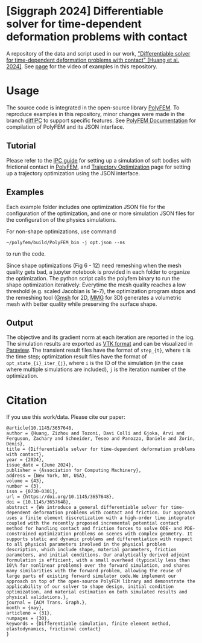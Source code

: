 # [Siggraph 2024] Differentiable solver for time-dependent deformation problems with contact
A repository of the data and script used in our work, ["Differentiable solver for time-dependent deformation problems with contact" [Huang et al. 2024]](https://dl.acm.org/doi/10.1145/3657648). See [page](https://cims.nyu.edu/gcl/papers/2024-dpolyfem.mp4) for the video of examples in this repository.

# Usage

The source code is integrated in the open-source library [PolyFEM](https://polyfem.github.io/). To reproduce examples in this repository, minor changes were made in the branch [diffIPC](https://github.com/polyfem/polyfem/tree/diffIPC) to support specific features. See [PolyFEM Documentation](https://polyfem.github.io/polyfem/index.html) for compilation of PolyFEM and its JSON interface.


## Tutorial

Please refer to the [IPC guide](https://polyfem.github.io/tutorials/ipc_quick_start_guide/ipc_quick_start_guide/) for setting up a simulation of soft bodies with frictional contact in [PolyFEM](https://polyfem.github.io/), and [Trajectory Optimization](https://polyfem.github.io/tutorials/trajectory-optimization/trajectory-optimization/) page for setting up a trajectory optimization using the JSON interface.

## Examples

Each example folder includes one optimization JSON file for the configuration of the optimization, and one or more simulation JSON files for the configuration of the physics simulations.

For non-shape optimizations, use command
```
~/polyfem/build/PolyFEM_bin -j opt.json --ns
```
to run the code. 

Since shape optimizations (Fig 6 - 12) need remeshing when the mesh quality gets bad, a jupyter notebook is provided in each folder to organize the optimization. The python script calls the polyfem binary to run the shape optimization iteratively: Everytime the mesh quality reaches a low threshold (e.g. scaled Jacobian is 1e-7), the optimization program stops and the remeshing tool ([Gmsh](https://gmsh.info) for 2D, [MMG](https://github.com/MmgTools/mmg) for 3D) generates a volumetric mesh with better quality while preserving the surface shape.

## Output

The objective and its gradient norm at each iteration are reported in the log. The simulation results are exported as [VTK format](https://docs.vtk.org/en/latest/design_documents/VTKFileFormats.html) and can be visualized in [Paraview](https://www.paraview.org). The transient result files have the format of `step_{t}`, where `t` is the time step; optimization result files have the format of `opt_state_{i}_iter_{j}`, where `i` is the ID of the simulation (in the case where multiple simulations are included), `j` is the iteration number of the optimization.

# Citation
If you use this work/data. Please cite our paper:

```
@article{10.1145/3657648,
author = {Huang, Zizhou and Tozoni, Davi Colli and Gjoka, Arvi and Ferguson, Zachary and Schneider, Teseo and Panozzo, Daniele and Zorin, Denis},
title = {Differentiable solver for time-dependent deformation problems with contact},
year = {2024},
issue_date = {June 2024},
publisher = {Association for Computing Machinery},
address = {New York, NY, USA},
volume = {43},
number = {3},
issn = {0730-0301},
url = {https://doi.org/10.1145/3657648},
doi = {10.1145/3657648},
abstract = {We introduce a general differentiable solver for time-dependent deformation problems with contact and friction. Our approach uses a finite element discretization with a high-order time integrator coupled with the recently proposed incremental potential contact method for handling contact and friction forces to solve ODE- and PDE-constrained optimization problems on scenes with complex geometry. It supports static and dynamic problems and differentiation with respect to all physical parameters involved in the physical problem description, which include shape, material parameters, friction parameters, and initial conditions. Our analytically derived adjoint formulation is efficient, with a small overhead (typically less than 10\% for nonlinear problems) over the forward simulation, and shares many similarities with the forward problem, allowing the reuse of large parts of existing forward simulator code.We implement our approach on top of the open-source PolyFEM library and demonstrate the applicability of our solver to shape design, initial condition optimization, and material estimation on both simulated results and physical validations.},
journal = {ACM Trans. Graph.},
month = {may},
articleno = {31},
numpages = {30},
keywords = {Differentiable simulation, finite element method, elastodynamics, frictional contact}
}
```
